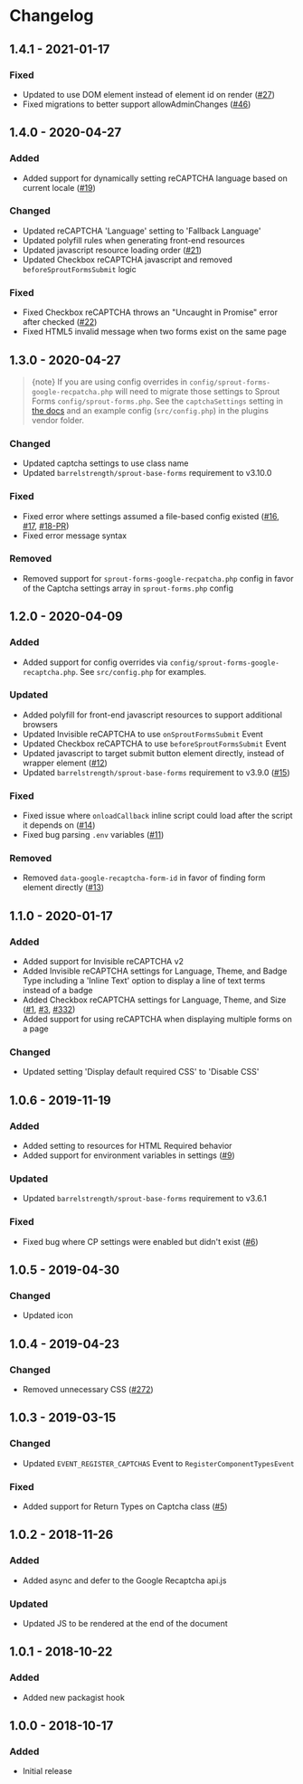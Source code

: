 # Changelog

## 1.4.1 - 2021-01-17

### Fixed
- Updated to use DOM element instead of element id on render ([#27])
- Fixed migrations to better support allowAdminChanges ([#46])

[#27]: https://github.com/barrelstrength/craft-sprout-forms-google-recaptcha/issues/27
[#46]: https://github.com/barrelstrength/craft-sprout-forms-google-recaptcha/issues/46

## 1.4.0 - 2020-04-27

### Added
- Added support for dynamically setting reCAPTCHA language based on current locale ([#19])

### Changed
- Updated reCAPTCHA 'Language' setting to 'Fallback Language'
- Updated polyfill rules when generating front-end resources
- Updated javascript resource loading order ([#21])
- Updated Checkbox reCAPTCHA javascript and removed `beforeSproutFormsSubmit` logic

### Fixed
- Fixed Checkbox reCAPTCHA throws an "Uncaught in Promise" error after checked ([#22])
- Fixed HTML5 invalid message when two forms exist on the same page

[#19]: https://github.com/barrelstrength/craft-sprout-forms-google-recaptcha/issues/19
[#21]: https://github.com/barrelstrength/craft-sprout-forms-google-recaptcha/issues/21
[#22]: https://github.com/barrelstrength/craft-sprout-forms-google-recaptcha/issues/22

## 1.3.0 - 2020-04-27

> {note} If you are using config overrides in `config/sprout-forms-google-recpatcha.php` will need to migrate those settings to Sprout Forms `config/sprout-forms.php`. See the `captchaSettings` setting in [the docs](https://sprout.barrelstrengthdesign.com/docs/forms/plugin-settings.html) and an example config (`src/config.php`) in the plugins vendor folder.

### Changed
- Updated captcha settings to use class name
- Updated `barrelstrength/sprout-base-forms` requirement to v3.10.0

### Fixed
- Fixed error where settings assumed a file-based config existed ([#16], [#17], [#18-PR][#18-pull])
- Fixed error message syntax

### Removed
- Removed support for `sprout-forms-google-recpatcha.php` config in favor of the Captcha settings array in `sprout-forms.php` config

[#16]: https://github.com/barrelstrength/craft-sprout-forms-google-recaptcha/issues/16
[#17]: https://github.com/barrelstrength/craft-sprout-forms-google-recaptcha/issues/17
[#18-pull]: https://github.com/barrelstrength/craft-sprout-forms-google-recaptcha/pull/18

## 1.2.0 - 2020-04-09

### Added 
- Added support for config overrides via `config/sprout-forms-google-recaptcha.php`. See `src/config.php` for examples.

### Updated
- Added polyfill for front-end javascript resources to support additional browsers
- Updated Invisible reCAPTCHA to use `onSproutFormsSubmit` Event
- Updated Checkbox reCAPTCHA to use `beforeSproutFormsSubmit` Event
- Updated javascript to target submit button element directly, instead of wrapper element ([#12])
- Updated `barrelstrength/sprout-base-forms` requirement to v3.9.0 ([#15])

### Fixed
- Fixed issue where `onloadCallback` inline script could load after the script it depends on ([#14]) 
- Fixed bug parsing `.env` variables ([#11])

### Removed
- Removed `data-google-recaptcha-form-id` in favor of finding form element directly ([#13])

[#11]: https://github.com/barrelstrength/craft-sprout-forms-google-recaptcha/issues/11
[#12]: https://github.com/barrelstrength/craft-sprout-forms-google-recaptcha/issues/12
[#13]: https://github.com/barrelstrength/craft-sprout-forms-google-recaptcha/issues/13
[#14]: https://github.com/barrelstrength/craft-sprout-forms-google-recaptcha/issues/14
[#15]: https://github.com/barrelstrength/craft-sprout-forms-google-recaptcha/pull/15

## 1.1.0 - 2020-01-17

### Added
- Added support for Invisible reCAPTCHA v2
- Added Invisible reCAPTCHA settings for Language, Theme, and Badge Type including a 'Inline Text' option to display a line of text terms instead of a badge
- Added Checkbox reCAPTCHA settings for Language, Theme, and Size ([#1], [#3], [#332][332-sproutforms])
- Added support for using reCAPTCHA when displaying multiple forms on a page 

### Changed
- Updated setting 'Display default required CSS' to 'Disable CSS'

[#1]: https://github.com/barrelstrength/craft-sprout-forms-google-recaptcha/issues/1
[#3]: https://github.com/barrelstrength/craft-sprout-forms-google-recaptcha/issues/3
[332-sproutforms]: https://github.com/barrelstrength/craft-sprout-forms/issues/332

## 1.0.6 - 2019-11-19

### Added
- Added setting to resources for HTML Required behavior
- Added support for environment variables in settings ([#9][#9pull])

### Updated
- Updated `barrelstrength/sprout-base-forms` requirement to v3.6.1

### Fixed
- Fixed bug where CP settings were enabled but didn't exist ([#6][#6pull])

[#6pull]: https://github.com/barrelstrength/craft-sprout-forms-google-recaptcha/pull/6
[#9pull]: https://github.com/barrelstrength/craft-sprout-forms-google-recaptcha/pull/9

## 1.0.5 - 2019-04-30

### Changed
- Updated icon

## 1.0.4 - 2019-04-23

### Changed
- Removed unnecessary CSS ([#272])

[#272]: https://github.com/barrelstrength/craft-sprout-forms/issues/272

## 1.0.3 - 2019-03-15

### Changed
- Updated `EVENT_REGISTER_CAPTCHAS` Event to `RegisterComponentTypesEvent`

### Fixed
- Added support for Return Types on Captcha class ([#5])

[#5]: https://github.com/barrelstrength/craft-sprout-forms-google-recaptcha/issues/5

## 1.0.2 - 2018-11-26

### Added
- Added async and defer to the Google Recaptcha api.js

### Updated
- Updated JS to be rendered at the end of the document

## 1.0.1 - 2018-10-22

### Added
- Added new packagist hook

## 1.0.0 - 2018-10-17

### Added
- Initial release
